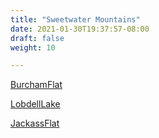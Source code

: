```yaml
---
title: "Sweetwater Mountains"
date: 2021-01-30T19:37:57-08:00
draft: false
weight: 10

---
```


<a target="_blank" href="/stat1/static/maps/BurchamFlat.pdf">BurchamFlat</a> 

<a target="_blank" href="/stat1/static/maps/LobdellLake.pdf">LobdellLake</a> 

<a target="_blank" href="/stat1/static/maps/JackassFlat.pdf">JackassFlat</a> 
